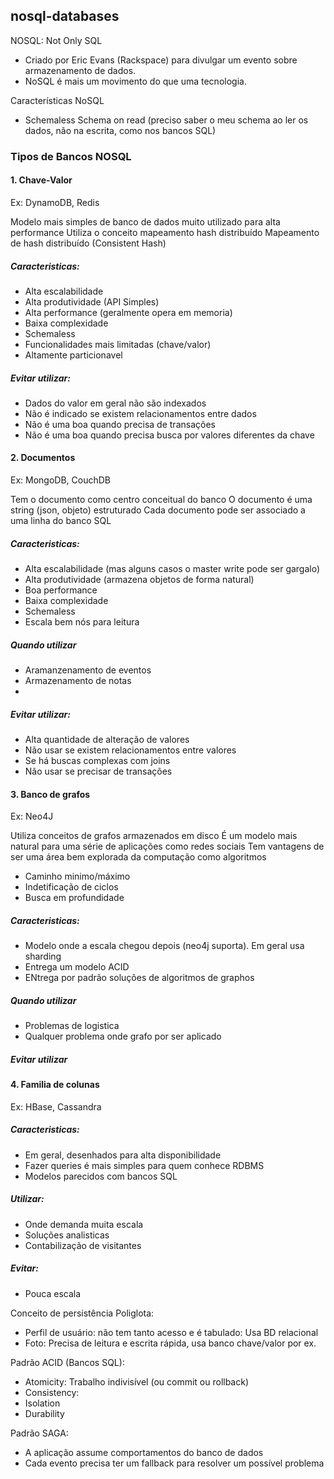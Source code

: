 ##  nosql-databases

NOSQL: Not Only SQL
 - Criado por Eric Evans (Rackspace) para divulgar um evento sobre armazenamento de dados.
 - NoSQL é mais um movimento do que uma tecnologia.

Características NoSQL

- Schemaless
Schema on read (preciso saber o meu schema ao ler os dados, não na escrita, como nos bancos SQL)

### Tipos de Bancos NOSQL

#### 1. Chave-Valor
Ex: DynamoDB, Redis

Modelo mais simples de banco de dados  muito utilizado para alta performance
Utiliza o conceito mapeamento hash distribuído
Mapeamento de hash distribuído (Consistent Hash)

##### Caracteristicas:
- Alta escalabilidade
- Alta produtividade (API Simples)
- Alta performance (geralmente opera em memoria)
- Baixa complexidade
- Schemaless
- Funcionalidades mais limitadas (chave/valor)
- Altamente particionavel

##### Evitar utilizar:
- Dados do valor em geral não são indexados
- Não é indicado se existem relacionamentos entre dados
- Não é uma boa quando precisa de transações
- Não é uma boa quando precisa busca por valores diferentes da chave

#### 2. Documentos
Ex: MongoDB, CouchDB

Tem o documento como centro conceitual do banco
O documento é uma string (json, objeto) estruturado
Cada documento pode ser associado a uma linha do banco SQL

##### Caracteristicas:
- Alta escalabilidade (mas alguns casos o master write pode ser gargalo)
- Alta produtividade (armazena objetos de forma natural)
- Boa performance
- Baixa complexidade
- Schemaless
- Escala bem nós para leitura

##### Quando utilizar
- Aramanzenamento de eventos 
- Armazenamento de notas 
- 
##### Evitar utilizar:
- Alta quantidade de alteração de valores
- Não usar se existem relacionamentos entre valores
- Se há buscas complexas com joins
- Não usar se precisar de transações


#### 3. Banco de grafos
Ex: Neo4J

Utiliza conceitos de grafos armazenados em disco
É um modelo mais natural para uma série de aplicações como redes sociais
Tem vantagens de ser uma área bem explorada da computação como algoritmos
- Caminho minimo/máximo
- Indetificação de ciclos
- Busca em profundidade
  
##### Caracteristicas:
- Modelo onde a escala chegou depois (neo4j suporta). Em geral usa sharding
- Entrega um modelo ACID
- ENtrega por padrão soluções de algoritmos de graphos

##### Quando utilizar
- Problemas de logistica
- Qualquer problema onde grafo por ser aplicado
  
##### Evitar utilizar


#### 4. Familia de colunas
Ex: HBase, Cassandra

##### Caracteristicas:
- Em geral, desenhados para alta disponibilidade
- Fazer queries é mais simples para quem conhece RDBMS
- Modelos parecidos com bancos SQL

##### Utilizar:
- Onde demanda muita escala
- Soluções analisticas
- Contabilização de visitantes

##### Evitar:
- Pouca escala




Conceito de persistência Poliglota:
 - Perfil de usuário: não tem tanto acesso e é tabulado: Usa BD relacional
 - Foto: Precisa de leitura e escrita rápida, usa banco chave/valor por ex.

Padrão ACID (Bancos SQL):
- Atomicity: Trabalho indivisível (ou commit ou rollback)
- Consistency: 
- Isolation
- Durability

Padrão SAGA:
- A aplicação assume comportamentos do banco de dados
- Cada evento precisa ter um fallback para resolver um possível problema
  


